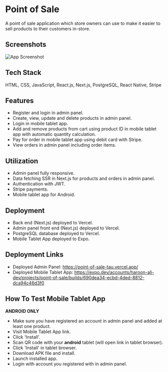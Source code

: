 # Point of Sale
A point of sale application which store owners can use to make it easier to sell products to their customers in-store.

## Screenshots
![App Screenshot](https://res.cloudinary.com/dembzfkgg/image/upload/v1689949820/pos_screenshot_3f248c502c.png)

## Tech Stack
HTML, CSS, JavaScript, React.js, Next.js, PostgreSQL, React Native, Stripe

## Features
- Register and login in admin panel.
- Create, view, update and delete products in admin panel.
- Login in mobile tablet app.
- Add and remove products from cart using product ID in mobile tablet app with automatic quantity calculation.
- Pay for order in mobile tablet app using debit card with Stripe.
- View orders in admin panel including order items.

## Utilization
- Admin panel fully responsive.
- Data fetching SSR in Next.js for products and orders in admin panel.
- Authentication with JWT.
- Stripe payments.
- Mobile tablet app for Android.

## Deployment
- Back end (Next.js) deployed to Vercel.
- Admin panel front end (Next.js) deployed to Vercel.
- PostgreSQL database deployed to Vercel.
- Mobile Tablet App deployed to Expo.

## Deployment Links
- Deployed Admin Panel: https://point-of-sale-tau.vercel.app/
- Deployed Mobile Tablet App: https://expo.dev/accounts/haroon-ali-dev/projects/point-of-sale/builds/690dea34-ecbd-4ded-8812-dca94c46d3f0

## How To Test Mobile Tablet App
**ANDROID ONLY**
- Make sure you have registered an account in admin panel and added at least one product.
- Visit Mobile Tablet App link.
- Click 'Install'.
- Scan QR code with your **android** tablet (will open link in tablet browser).
- Click 'Install' in tablet browser.
- Download APK file and install.
- Launch installed app.
- Login with account you registered with in admin panel.